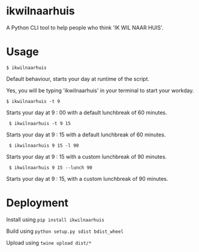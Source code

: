 # ikwilnaarhuis

A Python CLI tool to help people who think 'IK WIL NAAR HUIS'.

# Usage

``` $ ikwilnaarhuis ```

Default behaviour, starts your day at runtime of the script. 

Yes, you will be typing 'ikwilnaarhuis' in your terminal to start your workday.

``` $ ikwilnaarhuis -t 9 ```

Starts your day at 9 : 00 with a default lunchbreak of 60 minutes.

``` $ ikwilnaarhuis -t 9 15```

Starts your day at 9 : 15 with a default lunchbreak of 60 minutes.

``` $ ikwilnaarhuis 9 15 -l 90```

Starts your day at 9 : 15 with a custom lunchbreak of 90 minutes.

``` $ ikwilnaarhuis 9 15 --lunch 90```

Starts your day at 9 : 15, with a custom lunchbreak of 90 minutes.

# Deployment

Install using ```pip install ikwilnaarhuis```

Build using ```python setup.py sdist bdist_wheel```

Upload using ```twine upload dist/*```
